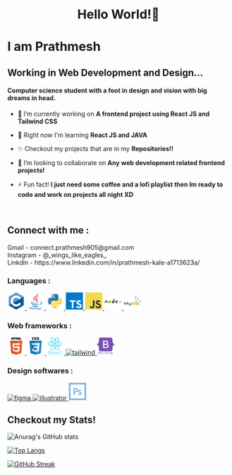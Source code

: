 <h1 align="center">Hello World!👋</h1>
<h1 align="left">I am Prathmesh</h1>
<h2 align="left">Working in Web Development and Design... <br> <h4 align="left">Computer science student with a foot in design and vision with big dreams in head.</h4></h2>


- 🔭 I’m currently working on **A frontend project using React JS and Tailwind CSS**

- 🌱 Right now I'm learning **React JS and JAVA**

- ✨ Checkout my projects that are in my **Repositories!!**

- 👯 I’m looking to collaborate on **Any web development related frontend projects!**

- ⚡ Fun fact! **I just need some coffee and a lofi playlist then Im ready to code and work on projects all night XD**
<br>
<h2 align="left">Connect with me : </h2>
  Gmail - connect.prathmesh905@gmail.com
  <br>Instagram - @_wings_like_eagles_
  <br>Linkdln - https://www.linkedin.com/in/prathmesh-kale-a1713623a/
<p align="left">
</p>

<p align="left"> 
<h3 align="left">Languages : </h3>
<a href="https://www.cprogramming.com/" target="_blank" rel="noreferrer"> <img src="https://raw.githubusercontent.com/devicons/devicon/master/icons/c/c-original.svg" alt="c" width="40" height="40"/> </a> <a href="https://www.java.com" target="_blank" rel="noreferrer"> <img src="https://raw.githubusercontent.com/devicons/devicon/master/icons/java/java-original.svg" alt="java" width="40" height="40"/> </a><a href="https://www.python.org" target="_blank" rel="noreferrer"> <img src="https://raw.githubusercontent.com/devicons/devicon/master/icons/python/python-original.svg" alt="python" width="40" height="40"/> </a><a href="https://www.typescriptlang.org/" target="_blank" rel="noreferrer"> <img src="https://raw.githubusercontent.com/devicons/devicon/master/icons/typescript/typescript-original.svg" alt="typescript" width="40" height="40"/> </a><a href="https://developer.mozilla.org/en-US/docs/Web/JavaScript" target="_blank" rel="noreferrer"> <img src="https://raw.githubusercontent.com/devicons/devicon/master/icons/javascript/javascript-original.svg" alt="javascript" width="40" height="40"/> </a><a href="https://nodejs.org" target="_blank" rel="noreferrer"> <img src="https://raw.githubusercontent.com/devicons/devicon/master/icons/nodejs/nodejs-original-wordmark.svg" alt="nodejs" width="40" height="40"/></a><a href="https://www.mysql.com/" target="_blank" rel="noreferrer"> <img src="https://raw.githubusercontent.com/devicons/devicon/master/icons/mysql/mysql-original-wordmark.svg" alt="mysql" width="40" height="40"/> </a>

<h3 align="left">Web frameworks : </h3>
<a href="https://www.w3.org/html/" target="_blank" rel="noreferrer"> <img src="https://raw.githubusercontent.com/devicons/devicon/master/icons/html5/html5-original-wordmark.svg" alt="html5" width="40" height="40"/> </a><a href="https://www.w3schools.com/css/" target="_blank" rel="noreferrer"> <img src="https://raw.githubusercontent.com/devicons/devicon/master/icons/css3/css3-original-wordmark.svg" alt="css3" width="40" height="40"/> </a> <a href="https://reactjs.org/" target="_blank" rel="noreferrer"> <img src="https://raw.githubusercontent.com/devicons/devicon/master/icons/react/react-original-wordmark.svg" alt="react" width="40" height="40"/> </a> <a href="https://tailwindcss.com/" target="_blank" rel="noreferrer"> <img src="https://www.vectorlogo.zone/logos/tailwindcss/tailwindcss-icon.svg" alt="tailwind" width="40" height="40"/> </a>  <a href="https://getbootstrap.com" target="_blank" rel="noreferrer"><img src="https://raw.githubusercontent.com/devicons/devicon/master/icons/bootstrap/bootstrap-plain-wordmark.svg" alt="bootstrap" width="40" height="40"/> </a> 

<h3 align="left">Design softwares : </h3>
<a href="https://www.figma.com/" target="_blank" rel="noreferrer"> <img src="https://www.vectorlogo.zone/logos/figma/figma-icon.svg" alt="figma" width="40" height="40"/> </a> <a href="https://www.adobe.com/in/products/illustrator.html" target="_blank" rel="noreferrer"> <img src="https://www.vectorlogo.zone/logos/adobe_illustrator/adobe_illustrator-icon.svg" alt="illustrator" width="40" height="40"/> </a>     <a href="https://www.photoshop.com/en" target="_blank" rel="noreferrer"> <img src="https://raw.githubusercontent.com/devicons/devicon/master/icons/photoshop/photoshop-line.svg" alt="photoshop" width="40" height="40"/> </a>  
</p>


<h2 align="left">Checkout my Stats!</h2>

![Anurag's GitHub stats](https://github-readme-stats.vercel.app/api?username=Prathmesh&show_icons=true&theme=tokyonight&hide_border=true)

[![Top Langs](https://github-readme-stats.vercel.app/api/top-langs/?username=anuraghazra&hide_border=true&layout=compact&theme=tokyonight)](https://github.com/anuraghazra/github-readme-stats)

[![GitHub Streak](https://streak-stats.demolab.com?user=prathmesh-ka-github&theme=tokyonight&hide_border=true&date_format=j%20M%5B%20Y%5D)](https://git.io/streak-stats)
